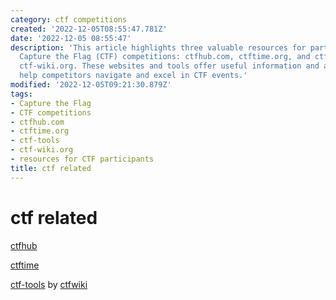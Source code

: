 ```yaml
---
category: ctf competitions
created: '2022-12-05T08:55:47.781Z'
date: '2022-12-05 08:55:47'
description: 'This article highlights three valuable resources for participants in
  Capture the Flag (CTF) competitions: ctfhub.com, ctftime.org, and ctf-tools from
  ctf-wiki.org. These websites and tools offer useful information and assistance to
  help competitors navigate and excel in CTF events.'
modified: '2022-12-05T09:21:30.879Z'
tags:
- Capture the Flag
- CTF competitions
- ctfhub.com
- ctftime.org
- ctf-tools
- ctf-wiki.org
- resources for CTF participants
title: ctf related
---
```


# ctf related

[ctfhub](https://www.ctfhub.com/)

[ctftime](https://ctftime.org)

[ctf-tools](https://github.com/ctf-wiki/ctf-tools) by [ctfwiki](https://ctf-wiki.org/)
